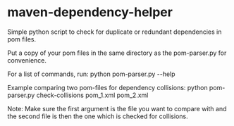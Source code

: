 # maven-dependency-helper
Simple python script to check for duplicate or redundant dependencies in pom files.

Put a copy of your pom files in the same directory as the pom-parser.py for convenience.

For a list of commands, run:
python pom-parser.py --help

Example comparing two pom-files for dependency collisions:
python pom-parser.py check-collisions pom_1.xml pom_2.xml

Note:
Make sure the first argument is the file you want to compare with and the second file is then the one which is checked for collisions.
